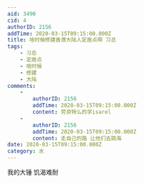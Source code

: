 ```yaml
---
aid: 3490
cid: 4
authorID: 2156
addTime: 2020-03-15T09:15:00.000Z
title: 啥时候修建香港大陆人定居点啊 习总
tags:
    - 习总
    - 定居点
    - 啥时候
    - 修建
    - 大陆
comments:
    -
        authorID: 2156
        addTime: 2020-03-15T09:15:00.000Z
        content: 劳资特么的学isarel
    -
        authorID: 2156
        addTime: 2020-03-15T09:15:00.000Z
        content: 走自己的路 让他们去跳海
date: 2020-03-15T09:15:00.000Z
category: 水
---
```


我的大锤 饥渴难耐
